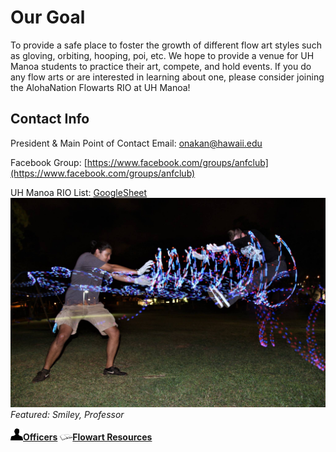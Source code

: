 # Our Goal
To provide a safe place to foster the growth of different flow art styles such as gloving, orbiting, hooping, poi, etc.  We hope to provide a venue for UH Manoa students to practice their art, compete, and hold events.  If you do any flow arts or are interested in learning about one, please consider joining the AlohaNation Flowarts RIO at UH Manoa!

## Contact Info
President & Main Point of Contact Email: [onakan@hawaii.edu](onakan@hawaii.edu)

Facebook Group: [https://www.facebook.com/groups/anfclub](https://www.facebook.com/groups/anfclub)

UH Manoa RIO List: [GoogleSheet](https://docs.google.com/spreadsheets/d/1vK_ixq3a86uXjHXy9oNnyYHwAvyU9smNPKuJU6OYd-Q/edit#gid=864157507)
<img class="ui right floated rounded image" src="chetxprof.jpg" width="700">
                                            _Featured: Smiley, Professor_
                                            
<img src="profilepic.png" width="20">**[Officers](officers.md)**                <img src="book.png" width="20">**[Flowart Resources](flowresources.md)**     
                                           


